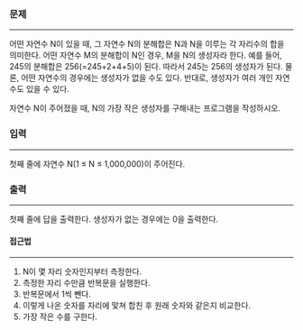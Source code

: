 ### 문제

---

어떤 자연수 N이 있을 때, 그 자연수 N의 분해합은 N과 N을 이루는 각 자리수의 합을 의미한다. 어떤 자연수 M의 분해합이 N인 경우, M을 N의 생성자라 한다. 예를 들어, 245의 분해합은 256(=245+2+4+5)이 된다. 따라서 245는 256의 생성자가 된다. 물론, 어떤 자연수의 경우에는 생성자가 없을 수도 있다. 반대로, 생성자가 여러 개인 자연수도 있을 수 있다.

자연수 N이 주어졌을 때, N의 가장 작은 생성자를 구해내는 프로그램을 작성하시오.

### 입력

---

첫째 줄에 자연수 N(1 ≤ N ≤ 1,000,000)이 주어진다.

### 출력

---
첫째 줄에 답을 출력한다. 생성자가 없는 경우에는 0을 출력한다.

#### 접근법

---

1. N이 몇 자리 숫자인지부터 측정한다.
2. 측정한 자리 수만큼 반복문을 실행한다.
3. 반복문에서 1씩 뺀다.
4. 이렇게 나온 숫자를 자리에 맟쳐 합친 후 원래 숫자와 같은지 비교한다.
5. 가장 작은 수를 구한다.